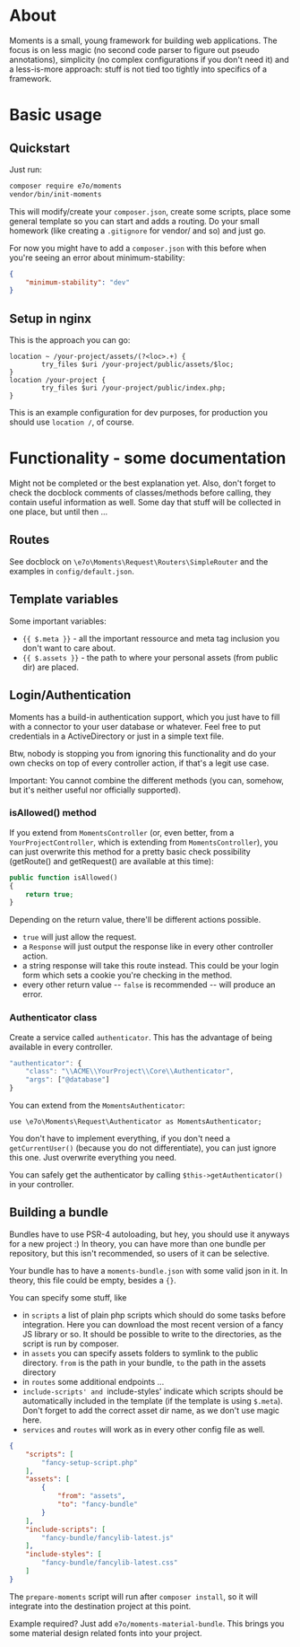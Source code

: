 # About

Moments is a small, young framework for building web applications. The focus is
on less magic (no second code parser to figure out pseudo annotations),
simplicity (no complex configurations if you don't need it) and a less-is-more
approach: stuff is not tied too tightly into specifics of a framework.

# Basic usage

## Quickstart

Just run:

```bash
composer require e7o/moments
vendor/bin/init-moments
```

This will modify/create your `composer.json`, create some scripts, place some
general template so you can start and adds a routing. Do your small homework
(like creating a `.gitignore` for vendor/ and so) and just go.

For now you might have to add a `composer.json` with this before when you're
seeing an error about minimum-stability:

```json
{
	"minimum-stability": "dev"
}
```

## Setup in nginx

This is the approach you can go:

```
location ~ /your-project/assets/(?<loc>.+) {
		try_files $uri /your-project/public/assets/$loc;
}
location /your-project {
		try_files $uri /your-project/public/index.php;
}
```

This is an example configuration for dev purposes, for production you should use
`location /`, of course.

# Functionality - some documentation

Might not be completed or the best explanation yet. Also, don't forget to check the
docblock comments of classes/methods before calling, they contain useful information
as well. Some day that stuff will be collected in one place, but until then ...

## Routes

See docblock on `\e7o\Moments\Request\Routers\SimpleRouter` and the examples in
`config/default.json`.

## Template variables

Some important variables:

- `{{ $.meta }}` - all the important ressource and meta tag inclusion you don't
  want to care about.
- `{{ $.assets }}` - the path to where your personal assets (from public dir) are
  placed.

## Login/Authentication

Moments has a build-in authentication support, which you just have to fill with a connector
to your user database or whatever. Feel free to put credentials in a ActiveDirectory
or just in a simple text file.

Btw, nobody is stopping you from ignoring this functionality and do your own checks on top
of every controller action, if that's a legit use case.

Important: You cannot combine the different methods (you can, somehow, but it's neither
useful nor officially supported).

### isAllowed() method

If you extend from `MomentsController` (or, even better, from a `YourProjectController`, which is
extending from `MomentsController`), you can just overwrite this method for a pretty basic
check possibility (getRoute() and getRequest() are available at this time):

```php
public function isAllowed()
{
	return true;
}
```

Depending on the return value, there'll be different actions possible.

- `true` will just allow the request.
- a `Response` will just output the response like in every other controller action.
- a string response will take this route instead. This could be your login form which
  sets a cookie you're checking in the method.
- every other return value -- `false` is recommended -- will produce an error.

### Authenticator class

Create a service called `authenticator`. This has the advantage of being available
in every controller.

```javascript
"authenticator": {
	"class": "\\ACME\\YourProject\\Core\\Authenticator",
	"args": ["@database"]
}
```

You can extend from the `MomentsAuthenticator`:

```
use \e7o\Moments\Request\Authenticator as MomentsAuthenticator;
```

You don't have to implement everything, if you don't need a `getCurrentUser()`
(because you do not differentiate), you can just ignore this one. Just overwrite
everything you need.

You can safely get the authenticator by calling `$this->getAuthenticator()` in your
controller.

## Building a bundle

Bundles have to use PSR-4 autoloading, but hey, you should use it anyways for a new
project :) In theory, you can have more than one bundle per repository, but this isn't
recommended, so users of it can be selective.

Your bundle has to have a `moments-bundle.json` with some valid json in it. In theory,
this file could be empty, besides a `{}`.

You can specify some stuff, like
- in `scripts` a list of plain php scripts which should do some tasks before integration.
  Here you can download the most recent version of a fancy JS library or so. It should be
  possible to write to the directories, as the script is run by composer.
- in `assets` you can specify assets folders to symlink to the public directory.
  `from` is the path in your bundle, `to` the path in the assets directory
- in `routes` some additional endpoints ...
- `include-scripts' and `include-styles' indicate which scripts should be automatically
  included in the template (if the template is using `$.meta`). Don't forget to add
  the correct asset dir name, as we don't use magic here.
- `services` and `routes` will work as in every other config file as well.

```json
{
	"scripts": [
		"fancy-setup-script.php"
	],
	"assets": [
		{
			"from": "assets",
			"to": "fancy-bundle"
		}
	],
	"include-scripts": [
		"fancy-bundle/fancylib-latest.js"
	],
	"include-styles": [
		"fancy-bundle/fancylib-latest.css"
	]
}
```

The `prepare-moments` script will run after `composer install`, so it will integrate
into the destination project at this point.

Example required? Just add `e7o/moments-material-bundle`. This brings you some material design
related fonts into your project.